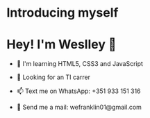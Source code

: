 # Introducing myself
# Hey! I'm Weslley 👋
- <P> &#127793  I'm learning HTML5, CSS3 and JavaScript </P>
- <p> &#128188 Looking for an TI carrer </p>
- <p> &#128235 Text me on WhatsApp: +351 933 151 316 </p>
- <p> &#128231 Send me a mail: wefranklin01@gmail.com </p>
